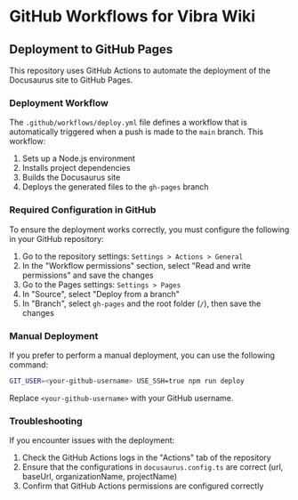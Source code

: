 # GitHub Workflows for Vibra Wiki

## Deployment to GitHub Pages

This repository uses GitHub Actions to automate the deployment of the Docusaurus site to GitHub Pages.

### Deployment Workflow

The `.github/workflows/deploy.yml` file defines a workflow that is automatically triggered when a push is made to the `main` branch. This workflow:

1. Sets up a Node.js environment
2. Installs project dependencies
3. Builds the Docusaurus site
4. Deploys the generated files to the `gh-pages` branch

### Required Configuration in GitHub

To ensure the deployment works correctly, you must configure the following in your GitHub repository:

1. Go to the repository settings: `Settings > Actions > General`
2. In the "Workflow permissions" section, select "Read and write permissions" and save the changes
3. Go to the Pages settings: `Settings > Pages`
4. In "Source", select "Deploy from a branch"
5. In "Branch", select `gh-pages` and the root folder (`/`), then save the changes

### Manual Deployment

If you prefer to perform a manual deployment, you can use the following command:

```bash
GIT_USER=<your-github-username> USE_SSH=true npm run deploy
```

Replace `<your-github-username>` with your GitHub username.

### Troubleshooting

If you encounter issues with the deployment:

1. Check the GitHub Actions logs in the "Actions" tab of the repository
2. Ensure that the configurations in `docusaurus.config.ts` are correct (url, baseUrl, organizationName, projectName)
3. Confirm that GitHub Actions permissions are configured correctly